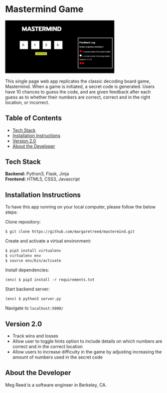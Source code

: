 # Mastermind Game

<img src="/static/mastermind-screenshot.png" width="350" />

This single page web app replicates the classic decoding board game, Mastermind. When a game is initiated, a secret code is generated. Users have 10 chances to guess the code, and are given feedback after each guess as to whether their numbers are correct, correct and in the right location, or incorrect.

## Table of Contents
 - [Tech Stack](#techstack)
 - [Installation Instructions](#installation)
 - [Version 2.0](#version2)
 - [About the Developer](#about)

## Tech Stack <a name="techstack"></a>
**Backend:** Python3, Flask, Jinja<br>
**Frontend:** HTML5, CSS3, Javascript<br>

## Installation Instructions <a name="installation"></a>

To have this app running on your local computer, please follow the below steps:

Clone repository:

```
$ git clone https://github.com/margaretreed/mastermind.git
```

Create and activate a virtual environment:

```
$ pip3 install virtualenv
$ virtualenv env
$ source env/bin/activate
```

Install dependencies:

```
(env) $ pip3 install -r requirements.txt
```

Start backend server:

```
(env) $ python3 server.py
```

Navigate to `localhost:5000/` 


## Version 2.0 <a name="version2"></a>
- Track wins and losses
- Allow user to toggle hints option to include details on which numbers are correct and in the correct location
- Allow users to increase difficulty in the game by adjusting increasing the amount of numbers used in the secret code

## About the Developer <a name="about"></a>
Meg Reed is a software engineer in Berkeley, CA.
